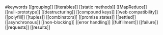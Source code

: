 #keywords
[[grouping]] [[iterables]] [[static methods]] [[MapReduce]] [[null-prototype]] [[destructuring]] [[compound keys]] [[web compatibility]] [[polyfill]] [[tuples]]
[[combinators]] [[promise states]] [[settled]] [[asynchronous]] [[non-blocking]] [[error handling]] [[fulfillment]] [[failure]] [[requests]] [[results]]

